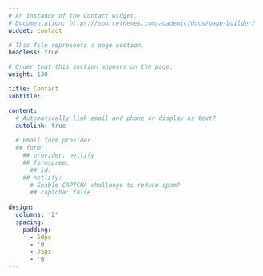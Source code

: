 ```yaml
---
# An instance of the Contact widget.
# Documentation: https://sourcethemes.com/academic/docs/page-builder/
widget: contact

# This file represents a page section.
headless: true

# Order that this section appears on the page.
weight: 130

title: Contact
subtitle:

content:
  # Automatically link email and phone or display as text?
  autolink: true
  
  # Email form provider
  ## form:
    ## provider: netlify
    ## formspree:
      ## id:
    ## netlify:
      # Enable CAPTCHA challenge to reduce spam?
      ## captcha: false
  
design:
  columns: '2'
  spacing:
    padding:
      - 50px
      - '0'
      - 25px
      - '0'
---
```

